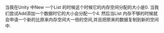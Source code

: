 当我在Unity 中New 一个List 的时候这个时候它的内存空间分配的大小是0.
当我们尝试Add添加一个数据时它的大小会分配一个4.
然后当List 内存不够的时候就会申请一个新的比原来内存空间大一倍的空间,并且把原来的数据复制到新的空间中.